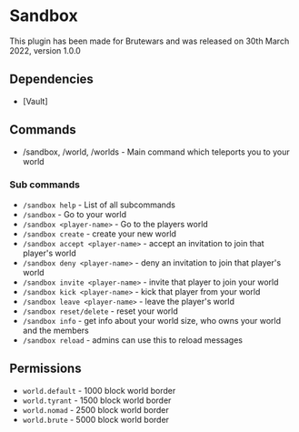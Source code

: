 # Sandbox
 This plugin has been made for Brutewars and was released on 30th March 2022, version 1.0.0
 
## Dependencies
- [Vault]

## Commands
- /sandbox, /world, /worlds - Main command which teleports you to your world

### Sub commands
- `/sandbox help` - List of all subcommands
- `/sandbox` - Go to your world
- `/sandbox <player-name>` - Go to the players world
- `/sandbox create` - create your new world
- `/sandbox accept <player-name>` - accept an invitation to join that player's world
- `/sandbox deny <player-name>` - deny an invitation to join that player's world
- `/sandbox invite <player-name>` - invite that player to join your world
- `/sandbox kick <player-name>` - kick that player from your world
- `/sandbox leave <player-name>` - leave the player's world
- `/sandbox reset/delete` - reset your world
- `/sandbox info` - get info about your world size, who owns your world and the members
- `/sandbox reload` - admins can use this to reload messages


## Permissions
- `world.default` - 1000 block world border
- `world.tyrant` - 1500 block world border
- `world.nomad` - 2500 block world border
- `world.brute` - 5000 block world border
